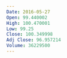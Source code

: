 ```yaml
---
Date: 2016-05-27
Open: 99.440002
High: 100.470001
Low: 99.25
Close: 100.349998
Adj Close: 96.957214
Volume: 36229500
---
```

